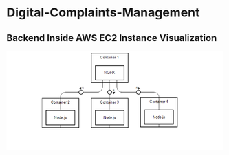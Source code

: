# Digital-Complaints-Management

## Backend Inside AWS EC2 Instance Visualization
![](github-resources/backend-visualization.png)
